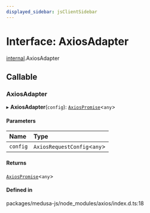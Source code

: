 ```yaml
---
displayed_sidebar: jsClientSidebar
---
```


# Interface: AxiosAdapter

[internal](../modules/internal-12.md).AxiosAdapter

## Callable

### AxiosAdapter

▸ **AxiosAdapter**(`config`): [`AxiosPromise`](internal-12.AxiosPromise.md)<`any`\>

#### Parameters

| Name | Type |
| :------ | :------ |
| `config` | `AxiosRequestConfig`<`any`\> |

#### Returns

[`AxiosPromise`](internal-12.AxiosPromise.md)<`any`\>

#### Defined in

packages/medusa-js/node_modules/axios/index.d.ts:18
